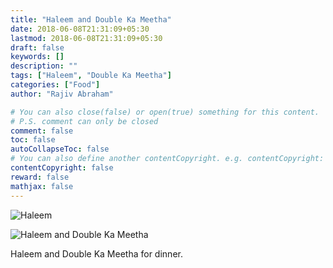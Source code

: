 ```yaml
---
title: "Haleem and Double Ka Meetha"
date: 2018-06-08T21:31:09+05:30
lastmod: 2018-06-08T21:31:09+05:30
draft: false
keywords: []
description: ""
tags: ["Haleem", "Double Ka Meetha"]
categories: ["Food"]
author: "Rajiv Abraham"

# You can also close(false) or open(true) something for this content.
# P.S. comment can only be closed
comment: false
toc: false
autoCollapseToc: false
# You can also define another contentCopyright. e.g. contentCopyright: "This is another copyright."
contentCopyright: false
reward: false
mathjax: false
---
```


![Haleem](https://res.cloudinary.com/abraham/image/upload/v1528473445/IMG_20180608_184505.jpg "Haleem")

![Haleem and Double Ka Meetha](https://res.cloudinary.com/abraham/image/upload/v1528473444/IMG_20180608_184615.jpg "Haleem and Double Ka Meetha")

Haleem and Double Ka Meetha for dinner.